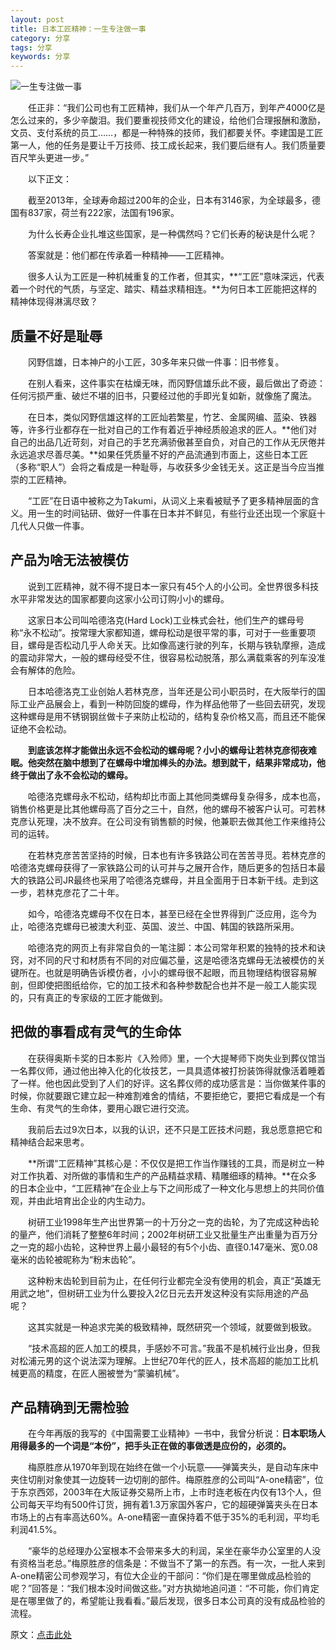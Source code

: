 ```yaml
---
layout: post
title: 日本工匠精神：一生专注做一事 
category: 分享
tags: 分享
keywords: 分享
---
```


![一生专注做一事](http://image.sike.news.cn/uploads/2015/12/1450333082-0762.jpeg)

　　任正非：“我们公司也有工匠精神，我们从一个年产几百万，到年产4000亿是怎么过来的，多少辛酸泪。我们要重视技师文化的建设，给他们合理报酬和激励，文员、支付系统的员工……，都是一种特殊的技师，我们都要关怀。李建国是工匠第一人，他的任务是要让千万技师、技工成长起来，我们要后继有人。我们质量要百尺竿头更进一步。”

　　以下正文：

　　截至2013年，全球寿命超过200年的企业，日本有3146家，为全球最多，德国有837家，荷兰有222家，法国有196家。

　　为什么长寿企业扎堆这些国家，是一种偶然吗？它们长寿的秘诀是什么呢？

　　答案就是：他们都在传承着一种精神——工匠精神。

　　很多人认为工匠是一种机械重复的工作者，但其实，**“工匠”意味深远，代表着一个时代的气质，与坚定、踏实、精益求精相连。**为何日本工匠能把这样的精神体现得淋漓尽致？

## 质量不好是耻辱

　　冈野信雄，日本神户的小工匠，30多年来只做一件事：旧书修复。

　　在别人看来，这件事实在枯燥无味，而冈野信雄乐此不疲，最后做出了奇迹：任何污损严重、破烂不堪的旧书，只要经过他的手即光复如新，就像施了魔法。

　　在日本，类似冈野信雄这样的工匠灿若繁星，竹艺、金属网编、蓝染、铁器等，许多行业都存在一批对自己的工作有着近乎神经质般追求的匠人。**他们对自己的出品几近苛刻，对自己的手艺充满骄傲甚至自负，对自己的工作从无厌倦并永远追求尽善尽美。**如果任凭质量不好的产品流通到市面上，这些日本工匠（多称“职人”）会将之看成是一种耻辱，与收获多少金钱无关。这正是当今应当推崇的工匠精神。

　　“工匠”在日语中被称之为Takumi，从词义上来看被赋予了更多精神层面的含义。用一生的时间钻研、做好一件事在日本并不鲜见，有些行业还出现一个家庭十几代人只做一件事。

## 产品为啥无法被模仿

　　说到工匠精神，就不得不提日本一家只有45个人的小公司。全世界很多科技水平非常发达的国家都要向这家小公司订购小小的螺母。

　　这家日本公司叫哈德洛克(Hard Lock)工业株式会社，他们生产的螺母号称“永不松动”。按常理大家都知道，螺母松动是很平常的事，可对于一些重要项目，螺母是否松动几乎人命关天。比如像高速行驶的列车，长期与铁轨摩擦，造成的震动非常大，一般的螺母经受不住，很容易松动脱落，那么满载乘客的列车没准会有解体的危险。

　　日本哈德洛克工业创始人若林克彦，当年还是公司小职员时，在大阪举行的国际工业产品展会上，看到一种防回旋的螺母，作为样品他带了一些回去研究，发现这种螺母是用不锈钢钢丝做卡子来防止松动的，结构复杂价格又高，而且还不能保证绝不会松动。

　　**到底该怎样才能做出永远不会松动的螺母呢？小小的螺母让若林克彦彻夜难眠。他突然在脑中想到了在螺母中增加榫头的办法。想到就干，结果非常成功，他终于做出了永不会松动的螺母。**

　　哈德洛克螺母永不松动，结构却比市面上其他同类螺母复杂得多，成本也高，销售价格更是比其他螺母高了百分之三十，自然，他的螺母不被客户认可。可若林克彦认死理，决不放弃。在公司没有销售额的时候，他兼职去做其他工作来维持公司的运转。

　　在若林克彦苦苦坚持的时候，日本也有许多铁路公司在苦苦寻觅。若林克彦的哈德洛克螺母获得了一家铁路公司的认可并与之展开合作，随后更多的包括日本最大的铁路公司JR最终也采用了哈德洛克螺母，并且全面用于日本新干线。走到这一步，若林克彦花了二十年。

　　如今，哈德洛克螺母不仅在日本，甚至已经在全世界得到广泛应用，迄今为止，哈德洛克螺母已被澳大利亚、英国、波兰、中国、韩国的铁路所采用。

　　哈德洛克的网页上有非常自负的一笔注脚：本公司常年积累的独特的技术和诀窍，对不同的尺寸和材质有不同的对应偏芯量，这是哈德洛克螺母无法被模仿的关键所在。也就是明确告诉模仿者，小小的螺母很不起眼，而且物理结构很容易解剖，但即使把图纸给你，它的加工技术和各种参数配合也并不是一般工人能实现的，只有真正的专家级的工匠才能做到。

## 把做的事看成有灵气的生命体

　　在获得奥斯卡奖的日本影片《入殓师》里，一个大提琴师下岗失业到葬仪馆当一名葬仪师，通过他出神入化的化妆技艺，一具具遗体被打扮装饰得就像活着睡着了一样。他也因此受到了人们的好评。这名葬仪师的成功感言是：当你做某件事的时候，你就要跟它建立起一种难割难舍的情结，不要拒绝它，要把它看成是一个有生命、有灵气的生命体，要用心跟它进行交流。

　　我前后去过9次日本，以我的认识，还不只是工匠技术问题，我总愿意把它和精神结合起来思考。

　　**所谓“工匠精神”其核心是：不仅仅是把工作当作赚钱的工具，而是树立一种对工作执着、对所做的事情和生产的产品精益求精、精雕细琢的精神。**在众多的日本企业中，“工匠精神”在企业上与下之间形成了一种文化与思想上的共同价值观，并由此培育出企业的内生动力。

　　树研工业1998年生产出世界第一的十万分之一克的齿轮，为了完成这种齿轮的量产，他们消耗了整整6年时间；2002年树研工业又批量生产出重量为百万分之一克的超小齿轮，这种世界上最小最轻的有5个小齿、直径0.147毫米、宽0.08毫米的齿轮被昵称为“粉末齿轮”。

　　这种粉末齿轮到目前为止，在任何行业都完全没有使用的机会，真正“英雄无用武之地”，但树研工业为什么要投入2亿日元去开发这种没有实际用途的产品呢？

　　这其实就是一种追求完美的极致精神，既然研究一个领域，就要做到极致。

　　“技术高超的匠人加工的模具，手感妙不可言。”我虽不是机械行业出身，但我对松浦元男的这个说法深为理解。上世纪70年代的匠人，技术高超的能加工比机械更高的精度，在匠人圈被誉为“蒙骗机械”。

## 产品精确到无需检验

　　在今年再版的我写的《中国需要工业精神》一书中，我曾分析说：**日本职场人用得最多的一个词是“本份”，把手头正在做的事做透是应份的，必须的。**

　　梅原胜彦从1970年到现在始终在做一个小玩意——弹簧夹头，是自动车床中夹住切削对象使其一边旋转一边切削的部件。梅原胜彦的公司叫“A-one精密”，位于东京西郊，2003年在大阪证券交易所上市，上市时连老板在内仅有13个人，但公司每天平均有500件订货，拥有着1.3万家国外客户，它的超硬弹簧夹头在日本市场上的占有率高达60%。A-one精密一直保持着不低于35%的毛利润，平均毛利润41.5%。

　　“豪华的总经理办公室根本不会带来多大的利润，呆坐在豪华办公室里的人没有资格当老总。”梅原胜彦的信条是：不做当不了第一的东西。有一次，一批人来到A-one精密公司参观学习，有位大企业的干部问：“你们是在哪里做成品检验的呢？”回答是：“我们根本没时间做这些。”对方执拗地追问道：“不可能，你们肯定是在哪里做了的，希望能让我看看。”最后发现，很多日本公司真的没有成品检验的流程。


原文：[点击此处](http://sike.news.cn/statics/sike/posts/2015/12/219487771.html)

